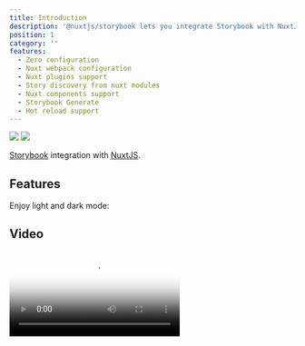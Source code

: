 ```yaml
---
title: Introduction
description: '@nuxtjs/storybook lets you integrate Storybook with NuxtJS with a single command.'
position: 1
category: ''
features:
  - Zero configuration
  - Nuxt webpack configuration
  - Nuxt plugins support
  - Story discovery from nuxt modules
  - Nuxt components support
  - Storybook Generate
  - Hot reload support
---
```


<img src="/preview.png" class="light-img" />
<img src="/preview-dark.png" class="dark-img" />

[Storybook](https://storybook.js.org/) integration with [NuxtJS](https://nuxtjs.org).

## Features

<list :items="features"></list>

<p class="flex items-center">Enjoy light and dark mode:&nbsp;<app-color-switcher class="p-2"></app-color-switcher></p>

## Video

<video poster="https://res.cloudinary.com/nuxt/video/upload/v1596201190/nuxt-storybook_nn9hcf.jpg" loop playsinline controls>
  <source src="https://res.cloudinary.com/nuxt/video/upload/q_auto/v1596201190/nuxt-storybook_nn9hcf.webm" type="video/webm" />
  <source src="https://res.cloudinary.com/nuxt/video/upload/q_auto/v1596201190/nuxt-storybook_nn9hcf.mp4" type="video/mp4" />
  <source src="https://res.cloudinary.com/nuxt/video/upload/q_auto/v1596201190/nuxt-storybook_nn9hcf.ogv" type="video/ogg" />
</video>
